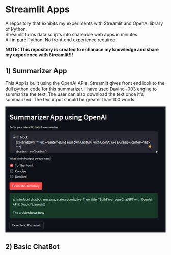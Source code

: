 # Streamlit Apps
A repository that exhibits my experiments with Streamlit and OpenAI library of Python.\
Streamlit turns data scripts into shareable web apps in minutes.\
All in pure Python. No front‑end experience required.

**NOTE: This repository is created to enhanace my knowledge and share my experience with Streamlit!!!**

## 1) Summarizer App
This App is built using the OpenAI APIs. Streamlit gives front end look to the dull python code for this summarizer. I have used Davinci-003 engine to summarize the text. The user can also download the text once it's summarized. The text input should be greater than 100 words.

![Alt text](./assets/image.png)

## 2) Basic ChatBot
